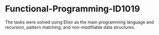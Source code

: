 # Functional-Programming-ID1019
The tasks were solved using Elixir as the main programming language and recursion, pattern matching, and non-modifiable data structures.
